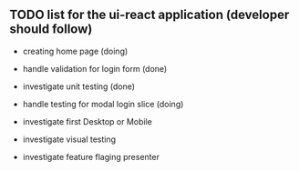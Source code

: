## TODO list for the ui-react application (developer should follow)
- creating home page (doing)
- handle validation for login form (done)
- investigate unit testing (done)
- handle testing for modal login slice (doing)

- investigate first Desktop or Mobile
- investigate visual testing
- investigate feature flaging presenter